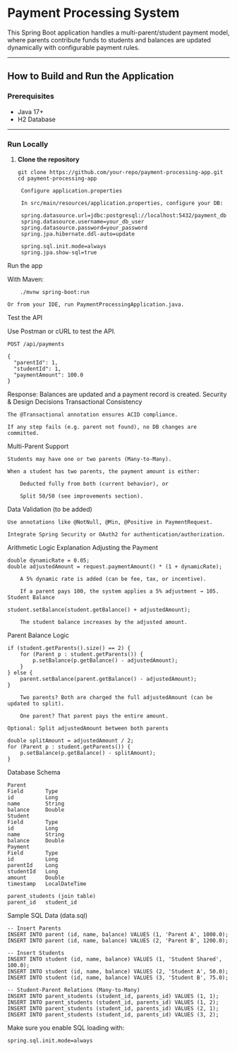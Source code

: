 # Payment Processing System

This Spring Boot application handles a multi-parent/student payment model, where parents contribute funds to students and balances are updated dynamically with configurable payment rules.

---

## How to Build and Run the Application

### Prerequisites

- Java 17+
- H2 Database

---

### Run Locally

1. **Clone the repository**

   ```
   git clone https://github.com/your-repo/payment-processing-app.git
   cd payment-processing-app

    Configure application.properties

    In src/main/resources/application.properties, configure your DB:

    spring.datasource.url=jdbc:postgresql://localhost:5432/payment_db
    spring.datasource.username=your_db_user
    spring.datasource.password=your_password
    spring.jpa.hibernate.ddl-auto=update

    spring.sql.init.mode=always
    spring.jpa.show-sql=true

Run the app

With Maven:
```
    ./mvnw spring-boot:run
```
    Or from your IDE, run PaymentProcessingApplication.java.

Test the API

Use Postman or cURL to test the API.
```
POST /api/payments

{
  "parentId": 1,
  "studentId": 1,
  "paymentAmount": 100.0
}
```
Response: Balances are updated and a payment record is created.
Security & Design Decisions
Transactional Consistency

    The @Transactional annotation ensures ACID compliance.

    If any step fails (e.g. parent not found), no DB changes are committed.

Multi-Parent Support

    Students may have one or two parents (Many-to-Many).

    When a student has two parents, the payment amount is either:

        Deducted fully from both (current behavior), or

        Split 50/50 (see improvements section).

Data Validation (to be added)

    Use annotations like @NotNull, @Min, @Positive in PaymentRequest.

    Integrate Spring Security or OAuth2 for authentication/authorization.

Arithmetic Logic Explanation
Adjusting the Payment
```
double dynamicRate = 0.05;
double adjustedAmount = request.paymentAmount() * (1 + dynamicRate);

    A 5% dynamic rate is added (can be fee, tax, or incentive).

    If a parent pays 100, the system applies a 5% adjustment → 105.
Student Balance

student.setBalance(student.getBalance() + adjustedAmount);

    The student balance increases by the adjusted amount.
```
Parent Balance Logic
```
if (student.getParents().size() == 2) {
    for (Parent p : student.getParents()) {
        p.setBalance(p.getBalance() - adjustedAmount);
    }
} else {
    parent.setBalance(parent.getBalance() - adjustedAmount);
}

    Two parents? Both are charged the full adjustedAmount (can be updated to split).

    One parent? That parent pays the entire amount.

Optional: Split adjustedAmount between both parents

double splitAmount = adjustedAmount / 2;
for (Parent p : student.getParents()) {
    p.setBalance(p.getBalance() - splitAmount);
}
```

Database Schema
```
Parent
Field	    Type
id      	Long
name    	String
balance 	Double
Student
Field	    Type
id      	Long
name    	String
balance 	Double
Payment
Field	    Type
id      	Long
parentId	Long
studentId	Long
amount  	Double
timestamp	LocalDateTime

parent_students (join table)
parent_id	student_id
```
Sample SQL Data (data.sql)
```
-- Insert Parents
INSERT INTO parent (id, name, balance) VALUES (1, 'Parent A', 1000.0);
INSERT INTO parent (id, name, balance) VALUES (2, 'Parent B', 1200.0);

-- Insert Students
INSERT INTO student (id, name, balance) VALUES (1, 'Student Shared', 100.0);
INSERT INTO student (id, name, balance) VALUES (2, 'Student A', 50.0);
INSERT INTO student (id, name, balance) VALUES (3, 'Student B', 75.0);

-- Student-Parent Relations (Many-to-Many)
INSERT INTO parent_students (student_id, parents_id) VALUES (1, 1);
INSERT INTO parent_students (student_id, parents_id) VALUES (1, 2);
INSERT INTO parent_students (student_id, parents_id) VALUES (2, 1);
INSERT INTO parent_students (student_id, parents_id) VALUES (3, 2);
```
Make sure you enable SQL loading with:

```spring.sql.init.mode=always```